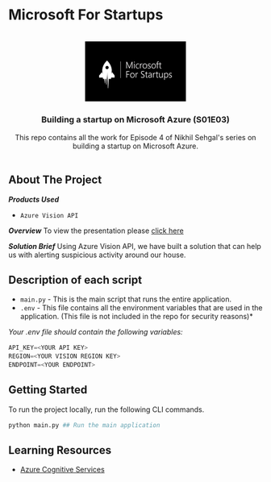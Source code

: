# Microsoft For Startups


<!-- PROJECT LOGO -->
<br />
<div align="center">
  <a href="https://github.com/github_username/repo_name">
    <img src="images/MS4Startup.jpeg" alt="Logo" width="200" height="">
  </a>

<h3 align="center">Building a startup on Microsoft Azure (S01E03)</h3>

  <p align="center">
    This repo contains all the work for Episode 4 of Nikhil Sehgal's series on building a startup on Microsoft Azure.
    <br />
    <br />
    <!-- <a href="https://nikhilsehgal123-zipit-main-zsarkz.streamlit.app/">View Demo</a> -->

  </p>
</div>

<!-- ABOUT THE PROJECT -->
## About The Project

<!-- [![Product Name Screen Shot][product-screenshot]](https://example.com) -->
***Products Used***
- ```Azure Vision API```


***Overview***
To view the presentation please [click here]([https://www.canva.com/design/DAFUvXsuH2I/5063PrxJAuW39iOI5GTUaQ/view?utm_content=DAFUvXsuH2I&utm_campaign=designshare&utm_medium=link&utm_source=publishsharelink](https://www.canva.com/design/DAFVOJQ_Pkc/dJPua_LNhyQbIjUTsir_QA/view?utm_content=DAFVOJQ_Pkc&utm_campaign=designshare&utm_medium=link&utm_source=publishsharelink#9))

***Solution Brief***
Using Azure Vision API, we have built a solution that can help us with alerting suspicious activity around our house.

<!-- Description of each script -->
## Description of each script

- ```main.py``` - This is the main script that runs the entire application.
- ```.env``` - This file contains all the environment variables that are used in the application. (This file is not included in the repo for security reasons)*

*Your .env file should contain the following variables:*
```python
API_KEY=<YOUR API KEY>
REGION=<YOUR VISION REGION KEY>
ENDPOINT=<YOUR ENDPOINT>
```

<!-- GETTING STARTED -->
## Getting Started

To run the project locally, run the following CLI commands.

```python
python main.py ## Run the main application
```

<!-- Resources -->
## Learning Resources

- [Azure Cognitive Services](https://azure.microsoft.com/en-us/products/cognitive-services/)
